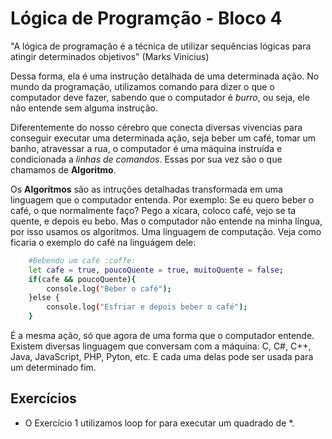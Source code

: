 # Lógica de Programção - Bloco 4
"A lógica de programação é a técnica de utilizar sequências lógicas para atingir determinados objetivos" (Marks Vinicius)

Dessa forma, ela é uma instrução detalhada de uma determinada ação. No mundo da programação, utilizamos comando para dizer o que o computador deve fazer, sabendo que o computador é *burro*, ou seja, ele não entende sem alguma instrução. 

Diferentemente do nosso cérebro que conecta diversas vivencias para conseguir executar uma determinada ação, seja beber um café, tomar um banho, atravessar a rua, o computador é uma máquina instruída e condicionada a *linhas de comandos*. Essas por sua vez são o que chamamos de **Algoritmo**. 

Os **Algorítmos** são as intruções detalhadas transformada em uma linguagem que o computador entenda. Por exemplo: Se eu quero beber o café, o que normalmente faço? Pego a xícara, coloco café, vejo se ta quente, e depois eu bebo. Mas o computador não entende na minha língua, por isso usamos os algoritmos. Uma línguagem de computação. Veja como ficaria o exemplo do café na linguágem dele: 
```sh
    #Bebendo um café :coffe:
    let cafe = true, poucoQuente = true, muitoQuente = false;
    if(cafe && poucoQuente){
        console.log("Beber o café");
    }else {
        console.log("Esfriar e depois beber o café");
    }
``` 
É a mesma ação, só que agora de uma forma que o computador entende. Existem diversas linguagem que conversam com a máquina: C, C#, C++, Java, JavaScript, PHP, Pyton, etc. E cada uma delas pode ser usada para um determinado fim.

## Exercícios
- O Exercício 1 utilizamos loop for para executar um quadrado de *.